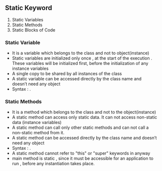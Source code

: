 ## Static Keyword

1. Static Variables
2. Static Methods
3. Static Blocks of Code

### Static Variable

- It is a variable which belongs to the class and not to object(instance)
- Static variables are initialized only once , at the start of the execution . These variables will be initialized first, before the initialization of any instance variables
- A single copy to be shared by all instances of the class
- A static variable can be accessed directly by the class name and doesn’t need any object
- Syntax : <class-name>.<variable-name>

### Static Methods

- It is a method which belongs to the class and not to the object(instance)
- A static method can access only static data. It can not access non-static data (instance variables)
- A static method can call only other static methods and can not call a non-static method from it.
- A static method can be accessed directly by the class name and doesn’t need any object
- Syntax : <class-name>.<method-name>
- A static method cannot refer to "this" or "super" keywords in anyway
- main method is static , since it must be accessible for an application to run , before any instantiation takes place.

